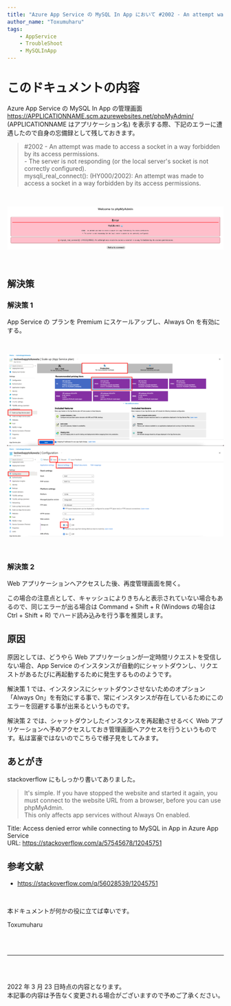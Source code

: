 ```yaml
---
title: "Azure App Service の MySQL In App において #2002 - An attempt was made to access a socket in a way forbidden by its access permissions. と出るエラーの対処法"
author_name: "Toxumuharu"
tags:
    - AppService
    - TroubleShoot
    - MySQLInApp
---
```


# このドキュメントの内容
Azure App Service の MySQL In App の管理画面 https://APPLICATIONNAME.scm.azurewebsites.net/phpMyAdmin/ (APPLICATIONNAME はアプリケーション名) を表示する際、下記のエラーに遭遇したので自身の忘備録として残しておきます。
> #2002 - An attempt was made to access a socket in a way forbidden by its access permissions.  
\- The server is not responding (or the local server's socket is not correctly configured).  
mysqli_real_connect(): (HY000/2002): An attempt was made to access a socket in a way forbidden by its access permissions.

<br>

![2022-03-23-2002-error-of-mysql-in-app-on-appservice](/media/20220319/1.png)

<br>

## 解決策
### 解決策 1
App Service の プランを Premium にスケールアップし、Always On を有効にする。

<br>

![2022-03-23-2002-error-of-mysql-in-app-on-appservice](/media/20220319/2.png)
![2022-03-23-2002-error-of-mysql-in-app-on-appservice](/media/20220319/3.png)

<br>

### 解決策 2
Web アプリケーションへアクセスした後、再度管理画面を開く。

この場合の注意点として、キャッシュによりきちんと表示されていない場合もあるので、同じエラーが出る場合は Command + Shift + R (Windows の場合は Ctrl + Shift + R) でハード読み込みを行う事を推奨します。

## 原因
原因としては、どうやら Web アプリケーションが一定時間リクエストを受信しない場合、App Service のインスタンスが自動的にシャットダウンし、リクエストがあるたびに再起動するために発生するもののようです。

解決策 1 では、インスタンスにシャットダウンさせないためのオプション「Always On」を有効にする事で、常にインスタンスが存在しているためにこのエラーを回避する事が出来るというものです。

解決策 2 では、シャットダウンしたインスタンスを再起動させるべく Web アプリケーションへ予めアクセスしておき管理画面へアクセスを行うというものです。私は富豪ではないのでこちらで様子見をしてみます。

## あとがき
stackoverflow にもしっかり書いてありました。
> It's simple. If you have stopped the website and started it again, you must connect to the website URL from a browser, before you can use phpMyAdmin.  
This only affects app services without Always On enabled.

Title: Access denied error while connecting to MySQL in App in Azure App Service<br>
URL: https://stackoverflow.com/a/57545678/12045751

## 参考文献
- https://stackoverflow.com/q/56028539/12045751

<br>

本ドキュメントが何かの役に立てば幸いです。

Toxumuharu

<br>
<br>

---

<br>
<br>

2022 年 3 月 23 日時点の内容となります。<br>
本記事の内容は予告なく変更される場合がございますので予めご了承ください。

<br>
<br>